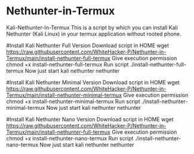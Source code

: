 # Nethunter-in-Termux
Kali-Nethunter-In-Termux
This is a script by which you can install Kali Nethunter (Kali Linux) in your termux application without rooted phone.

#Install Kali Nethunter Full Version
Download script in HOME wget https://raw.githubusercontent.com/WhiteHacker-P/Nethunter-in-Termux/main/install-nethunter-full-termux
Give execution permission chmod +x install-nethunter-full-termux
Run script ./install-nethunter-full-termux
Now just start kali nethunter nethunter

#Install Kali Nethunter Minimal Version
Download script in HOME wget https://raw.githubusercontent.com/WhiteHacker-P/Nethunter-in-Termux/main/install-nethunter-minimal-termux
Give execution permission chmod +x install-nethunter-minimal-termux
Run script ./install-nethunter-minimal-termux
Now just start kali nethunter nethunter

#Install Kali Nethunter Nano Version
Download script in HOME wget https://raw.githubusercontent.com/WhiteHacker-P/Nethunter-in-Termux/main/install-nethunter-full-termux
Give execution permission chmod +x install-nethunter-nano-termux
Run script ./install-nethunter-nano-termux
Now just start kali nethunter nethunter

